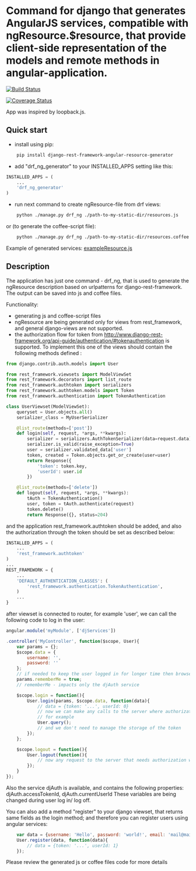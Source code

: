 # Command for django that generates AngularJS services, compatible with ngResource.$resource, that provide client-side representation of the models and remote methods in angular-application.

[![Build Status](https://travis-ci.org/gerasev-kirill/django-rest-framework-angular-resource-generator.svg?branch=master)](https://travis-ci.org/gerasev-kirill/django-rest-framework-angular-resource-generator)

[![Coverage Status](https://coveralls.io/repos/github/gerasev-kirill/django-rest-framework-angular-resource-generator/badge.svg?branch=master)](https://coveralls.io/github/gerasev-kirill/django-rest-framework-angular-resource-generator?branch=master)

App was inspired by loopback.js.

## Quick start

* install using pip:

```bash
    pip install django-rest-framework-angular-resource-generator
```

* add "drf_ng_generator" to your INSTALLED_APPS setting like this:

```python
INSTALLED_APPS = (
    ...
    'drf_ng_generator'
)
```

* run next command to create ngResource-file from drf views:

```bash
    python ./manage.py drf_ng ./path-to-my-static-dir/resources.js
```
or (to generate the coffee-script file):
```bash
    python ./manage.py drf_ng ./path-to-my-static-dir/resources.coffee
```

Example of generated services: [exampleResource.js](exampleResource.js)

## Description

The application has just one command - drf_ng, that is used to generate the ngResource description based on urlpatterns for django-rest-framework.
The output can be saved into js and coffee files.


Functionality:
* generating js and coffee-script files
* ngResource are being generated only for views from rest_framework, and general django-views are not supported.
* the authorization flow for token from http://www.django-rest-framework.org/api-guide/authentication/#tokenauthentication is supported. To implement this one of the views should contain the following methods defined :


```python
from django.contrib.auth.models import User

from rest_framework.viewsets import ModelViewSet
from rest_framework.decorators import list_route
from rest_framework.authtoken import serializers
from rest_framework.authtoken.models import Token
from rest_framework.authentication import TokenAuthentication

class UserViewset(ModelViewSet):
    queryset = User.objects.all()
    serializer_class = MyUserSerializer

    @list_route(methods=['post'])
    def login(self, request, *args, **kwargs):
        serializer = serializers.AuthTokenSerializer(data=request.data)
        serializer.is_valid(raise_exception=True)
        user = serializer.validated_data['user']
        token, created = Token.objects.get_or_create(user=user)
        return Response({
            'token': token.key,
            'userId': user.id
        })

    @list_route(methods=['delete'])
    def logout(self, request, *args, **kwargs):
        tAuth = TokenAuthentication()
        user, token = tAuth.authenticate(request)
        token.delete()
        return Response({}, status=204)

```


and the application rest_framework.authtoken should be added, and also the authorization through the token should be set as described below:

```python
INSTALLED_APPS = (
    ...
    'rest_framework.authtoken'
)
...
REST_FRAMEWORK = {
    ...
    'DEFAULT_AUTHENTICATION_CLASSES': (
        'rest_framework.authentication.TokenAuthentication',
    )
    ...
}
```


after viewset is connected to router, for example 'user', we can call the following code to log in the user:

```js
angular.module('myModule', ['djServices'])

.controller('MyController', function($scope, User){
    var params = {};
    $scope.data = {
        username: '',
        password: ''
    };
    // if needed to keep the user logged in for longer time then browser session, you can add the following field
    params.rememberMe = true;
    // rememberMe - impacts only the djAuth service

    $scope.login = function(){
        User.login(params, $scope.data, function(data){
            // data = {token: '...', userId: 0}
            // now we can make any calls to the server where authorization is required
            // for example
            User.query();
            // and we don't need to manage the storage of the token
        });
    };

    $scope.logout = function(){
        User.logout(function(){
            // now any request to the server that needs authorization will be rejected by the server
        });
    }
});

```


 Also the service djAuth is available, and contains the following properties:
djAuth.accessTokenId,
djAuth.currentUserId
These variables are being changed during user log in/ log off.

You can also add a method "register" to your django viewset, that returns same fields as the login method;
and therefore you can register users using angular services:

```js
    var data = {username: 'Hello', password: 'world!', email: 'mail@mail.com'};
    User.register(data, function(data){
        // data = {token: '...', userId: 1}
    });
```

Please review the generated js or coffee files code for more details
